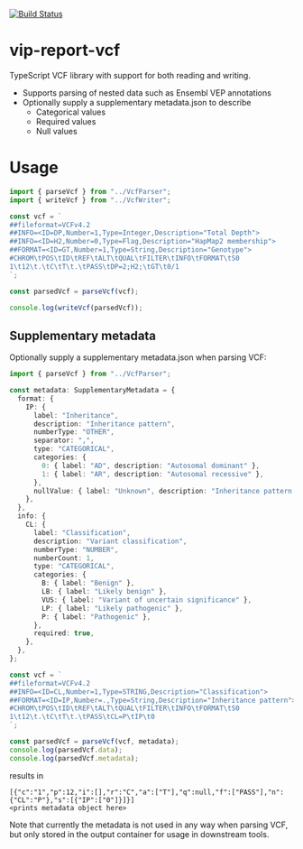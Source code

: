 [![Build Status](https://app.travis-ci.com/molgenis/vip-report-vcf.svg?branch=main)](https://app.travis-ci.com/molgenis/vip-report-vcf)

# vip-report-vcf

TypeScript VCF library with support for both reading and writing.

- Supports parsing of nested data such as Ensembl VEP annotations
- Optionally supply a supplementary metadata.json to describe
    - Categorical values
    - Required values
    - Null values

# Usage

```ts
import { parseVcf } from "../VcfParser";
import { writeVcf } from "../VcfWriter";

const vcf = `
##fileformat=VCFv4.2
##INFO=<ID=DP,Number=1,Type=Integer,Description="Total Depth">
##INFO=<ID=H2,Number=0,Type=Flag,Description="HapMap2 membership">
##FORMAT=<ID=GT,Number=1,Type=String,Description="Genotype">
#CHROM\tPOS\tID\tREF\tALT\tQUAL\tFILTER\tINFO\tFORMAT\tS0
1\t12\t.\tC\tT\t.\tPASS\tDP=2;H2;\tGT\t0/1
`;

const parsedVcf = parseVcf(vcf);

console.log(writeVcf(parsedVcf));
```

## Supplementary metadata

Optionally supply a supplementary metadata.json when parsing VCF:

```ts
import { parseVcf } from "../VcfParser";

const metadata: SupplementaryMetadata = {
  format: {
    IP: {
      label: "Inheritance",
      description: "Inheritance pattern",
      numberType: "OTHER",
      separator: ",",
      type: "CATEGORICAL",
      categories: {
        0: { label: "AD", description: "Autosomal dominant" },
        1: { label: "AR", description: "Autosomal recessive" },
      },
      nullValue: { label: "Unknown", description: "Inheritance pattern unknown" },
    },
  },
  info: {
    CL: {
      label: "Classification",
      description: "Variant classification",
      numberType: "NUMBER",
      numberCount: 1,
      type: "CATEGORICAL",
      categories: {
        B: { label: "Benign" },
        LB: { label: "Likely benign" },
        VUS: { label: "Variant of uncertain significance" },
        LP: { label: "Likely pathogenic" },
        P: { label: "Pathogenic" },
      },
      required: true,
    },
  },
};

const vcf = `
##fileformat=VCFv4.2
##INFO=<ID=CL,Number=1,Type=STRING,Description="Classification">
##FORMAT=<ID=IP,Number=.,Type=String,Description="Inheritance pattern">
#CHROM\tPOS\tID\tREF\tALT\tQUAL\tFILTER\tINFO\tFORMAT\tS0
1\t12\t.\tC\tT\t.\tPASS\tCL=P\tIP\t0
`;

const parsedVcf = parseVcf(vcf, metadata);
console.log(parsedVcf.data);
console.log(parsedVcf.metadata);
```

results in

```
[{"c":"1","p":12,"i":[],"r":"C","a":["T"],"q":null,"f":["PASS"],"n":{"CL":"P"},"s":[{"IP":["0"]}]}]
<prints metadata object here>
```

Note that currently the metadata is not used in any way when parsing VCF, but only stored in the output container for
usage in downstream tools. 